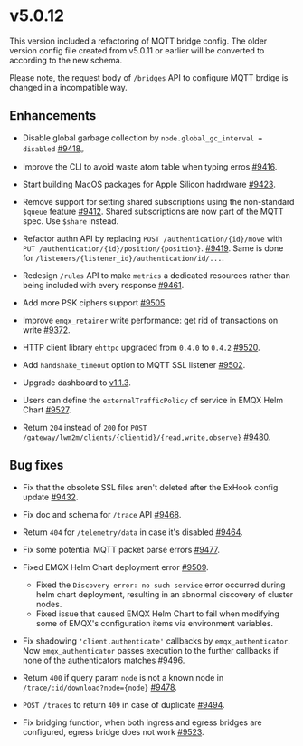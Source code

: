 # v5.0.12

This version included a refactoring of MQTT bridge config.
The older version config file created from v5.0.11 or earlier will be converted to
according to the new schema.

Please note, the request body of `/bridges` API to configure MQTT brdige is changed in a incompatible way.

## Enhancements

- Disable global garbage collection by `node.global_gc_interval = disabled` [#9418](https://github.com/emqx/emqx/pull/9418)。

- Improve the CLI to avoid waste atom table when typing erros [#9416](https://github.com/emqx/emqx/pull/9416).

- Start building MacOS packages for Apple Silicon hadrdware [#9423](https://github.com/emqx/emqx/pull/9423).

- Remove support for setting shared subscriptions using the non-standard `$queue` feature [#9412](https://github.com/emqx/emqx/pull/9412).
  Shared subscriptions are now part of the MQTT spec. Use `$share` instead.

- Refactor authn API by replacing `POST /authentication/{id}/move` with `PUT /authentication/{id}/position/{position}`. [#9419](https://github.com/emqx/emqx/pull/9419).
  Same is done for `/listeners/{listener_id}/authentication/id/...`.

- Redesign `/rules` API to make `metrics` a dedicated resources rather than being included with every response [#9461](https://github.com/emqx/emqx/pull/9461).

- Add more PSK ciphers support [#9505](https://github.com/emqx/emqx/pull/9505).

- Improve `emqx_retainer` write performance: get rid of transactions on write [#9372](https://github.com/emqx/emqx/pull/9372).

- HTTP client library `ehttpc` upgraded from `0.4.0` to `0.4.2` [#9520](https://github.com/emqx/emqx/pull/9520).

- Add `handshake_timeout` option to MQTT SSL listener [#9502](https://github.com/emqx/emqx/pull/9502).

- Upgrade dashboard to [v1.1.3](https://github.com/emqx/emqx-dashboard-web-new/releases/tag/v1.1.3).

- Users can define the `externalTrafficPolicy` of service in EMQX Helm Chart [#9527](https://github.com/emqx/emqx/pull/9527).

- Return `204` instead of `200` for `POST /gateway/lwm2m/clients/{clientid}/{read,write,observe}` [#9480](https://github.com/emqx/emqx/pull/9480).

## Bug fixes

- Fix that the obsolete SSL files aren't deleted after the ExHook config update [#9432](https://github.com/emqx/emqx/pull/9432).

- Fix doc and schema for `/trace` API [#9468](https://github.com/emqx/emqx/pull/9468).

- Return `404` for `/telemetry/data` in case it's disabled [#9464](https://github.com/emqx/emqx/pull/9464).

- Fix some potential MQTT packet parse errors [#9477](https://github.com/emqx/emqx/pull/9477).

- Fixed EMQX Helm Chart deployment error [#9509](https://github.com/emqx/emqx/pull/9509).
  - Fixed the `Discovery error: no such service` error occurred during helm chart deployment, resulting in an abnormal discovery of cluster nodes.
  - Fixed issue that caused EMQX Helm Chart to fail when modifying some of EMQX's configuration items via environment variables.

- Fix shadowing `'client.authenticate'` callbacks by `emqx_authenticator`. Now `emqx_authenticator`
  passes execution to the further callbacks if none of the authenticators matches [#9496](https://github.com/emqx/emqx/pull/9496).

- Return `400` if query param `node` is not a known node in `/trace/:id/download?node={node}` [#9478](https://github.com/emqx/emqx/pull/9478).

- `POST /traces` to return `409` in case of duplicate [#9494](https://github.com/emqx/emqx/pull/9494).

- Fix bridging function, when both ingress and egress bridges are configured, egress bridge does not work [#9523](https://github.com/emqx/emqx/pull/9523).
